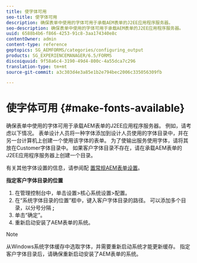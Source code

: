 ```yaml
---
title: 使字体可用
seo-title: 使字体可用
description: 确保表单中使用的字体可用于承载AEM表单的J2EE应用程序服务器。
seo-description: 确保表单中使用的字体可用于承载AEM表单的J2EE应用程序服务器。
uuid: 6588b4b6-f866-4253-91c8-3aa174340e8c
contentOwner: admin
content-type: reference
geptopics: SG_AEMFORMS/categories/configuring_output
products: SG_EXPERIENCEMANAGER/6.5/FORMS
discoiquuid: 9f58a6c4-3190-49d4-800c-4a55dca7c296
translation-type: tm+mt
source-git-commit: a3c303d4e3a85e1b2e794bec2006c335056309fb

---
```



# 使字体可用 {#make-fonts-available}

确保表单中使用的字体可用于承载AEM表单的J2EE应用程序服务器。 例如，请考虑以下情况。 表单设计人员将一种字体添加到设计人员使用的字体目录中，并在另一台计算机上创建一个使用该字体的表单。 为了使输出服务使用字体，请将其放在Customer字体目录中。 如果客户字体目录不存在，请在承载AEM表单的J2EE应用程序服务器上创建一个目录。

有关其他字体设置的信息，请参阅配 [置常规AEM表单设置](/help/forms/using/admin-help/configure-general-aem-forms-settings.md#configure-general-aem-forms-settings)。

**指定客户字体目录的位置**

1. 在管理控制台中，单击设置>核心系统设置>配置。
1. 在“系统字体目录的位置”框中，键入客户字体目录的路径。 可以添加多个目录，以分号分隔 **;**
1. 单击“确定”。
1. 重新启动安装了AEM表单的系统。

>[!NOTE]
>
>从Windows系统字体缓存中选取字体，并需要重新启动系统才能更新缓存。 指定客户字体目录后，请确保重新启动安装了AEM表单的系统。

